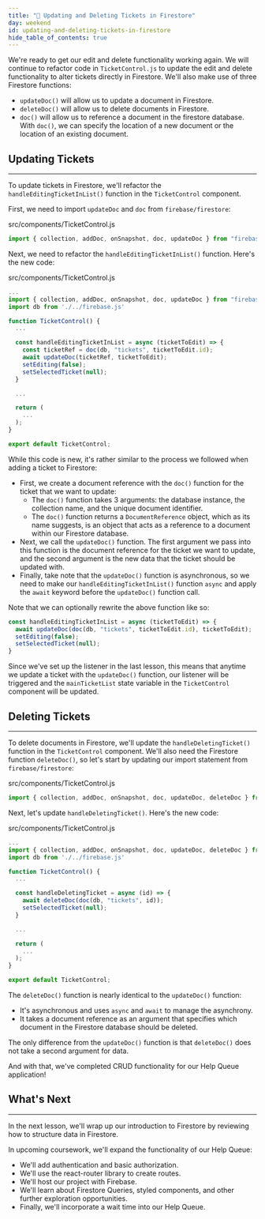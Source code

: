 ```yaml
---
title: "📓 Updating and Deleting Tickets in Firestore"
day: weekend
id: updating-and-deleting-tickets-in-firestore
hide_table_of_contents: true
---
```


We're ready to get our edit and delete functionality working again. We will continue to refactor code in `TicketControl.js` to update the edit and delete functionality to alter tickets directly in Firestore. We'll also make use of three Firestore functions:

* `updateDoc()` will allow us to update a document in Firestore.
* `deleteDoc()` will allow us to delete documents in Firestore. 
* `doc()` will allow us to reference a document in the firestore database. With `doc()`, we can specify the location of a new document or the location of an existing document.

## Updating Tickets
---

To update tickets in Firestore, we'll refactor the `handleEditingTicketInList()` function in the `TicketControl` component. 

First, we need to import `updateDoc` and `doc` from `firebase/firestore`:

<div class="filename">src/components/TicketControl.js</div>

```js
import { collection, addDoc, onSnapshot, doc, updateDoc } from "firebase/firestore";
```

Next, we need to refactor the `handleEditingTicketInList()` function. Here's the new code:

<div class="filename">src/components/TicketControl.js</div>

```js
...
import { collection, addDoc, onSnapshot, doc, updateDoc } from "firebase/firestore";
import db from './../firebase.js'

function TicketControl() {
  ...

  const handleEditingTicketInList = async (ticketToEdit) => {
    const ticketRef = doc(db, "tickets", ticketToEdit.id);
    await updateDoc(ticketRef, ticketToEdit);
    setEditing(false);
    setSelectedTicket(null);
  }

  ...

  return (
    ...
  );
}

export default TicketControl;
```

While this code is new, it's rather similar to the process we followed when adding a ticket to Firestore:
 
* First, we create a document reference with the `doc()` function for the ticket that we want to update:
  * The `doc()` function takes 3 arguments: the database instance, the collection name, and the unique document identifier.
  * The `doc()` function returns a `DocumentReference` object, which as its name suggests, is an object that acts as a reference to a document within our Firestore database. 
* Next, we call the `updateDoc()` function. The first argument we pass into this function is the document reference for the ticket we want to update, and the second argument is the new data that the ticket should be updated with.
* Finally, take note that the `updateDoc()` function is asynchronous, so we need to make our `handleEditingTicketInList()` function `async` and apply the `await` keyword before the `updateDoc()` function call.

Note that we can optionally rewrite the above function like so:

```js
const handleEditingTicketInList = async (ticketToEdit) => {
  await updateDoc(doc(db, "tickets", ticketToEdit.id), ticketToEdit);
  setEditing(false);
  setSelectedTicket(null);
}
```

Since we've set up the listener in the last lesson, this means that anytime we update a ticket with the `updateDoc()` function, our listener will be triggered and the `mainTicketList` state variable in the `TicketControl` component will be updated.

## Deleting Tickets
---

To delete documents in Firestore, we'll update the `handleDeletingTicket()` function in the `TicketControl` component. We'll also need the Firestore function `deleteDoc()`, so let's start by updating our import statement from `firebase/firestore`:

<div class="filename">src/components/TicketControl.js</div>

```js
import { collection, addDoc, onSnapshot, doc, updateDoc, deleteDoc } from "firebase/firestore";
```

Next, let's update `handleDeletingTicket()`. Here's the new code:

<div class="filename">src/components/TicketControl.js</div>

```js
...
import { collection, addDoc, onSnapshot, doc, updateDoc, deleteDoc } from "firebase/firestore";
import db from './../firebase.js'

function TicketControl() {
  ...

  const handleDeletingTicket = async (id) => {
    await deleteDoc(doc(db, "tickets", id));
    setSelectedTicket(null);
  } 

  ...

  return (
    ...
  );
}

export default TicketControl;
```

The `deleteDoc()` function is nearly identical to the `updateDoc()` function:

* It's asynchronous and uses `async` and `await` to manage the asynchrony.
* It takes a document reference as an argument that specifies which document in the Firestore database should be deleted. 

The only difference from the `updateDoc()` function is that `deleteDoc()` does not take a second argument for data.

And with that, we've completed CRUD functionality for our Help Queue application! 

## What's Next
---

In the next lesson, we'll wrap up our introduction to Firestore by reviewing how to structure data in Firestore.

In upcoming coursework, we'll expand the functionality of our Help Queue: 

* We'll add authentication and basic authorization.
* We'll use the react-router library to create routes.
* We'll host our project with Firebase.
* We'll learn about Firestore Queries, styled components, and other further exploration opportunities.
* Finally, we'll incorporate a wait time into our Help Queue. 

